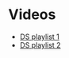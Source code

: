 # Videos

- [DS playlist 1](https://www.youtube.com/playlist?list=PL7y-1rk2cCsA339crwXMWUaBRuLBvPBCg)
- [DS playlist 2](https://www.youtube.com/playlist?list=PL2-dafEMk2A7mu0bSksCGMJEmeddU_H4D)
